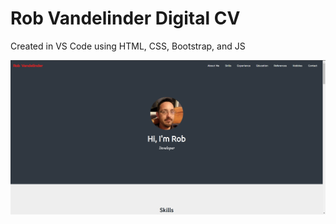 # Rob Vandelinder Digital CV

Created in VS Code using HTML, CSS, Bootstrap, and JS

![Website thumbnail](/images/website-thumbnail.png)
